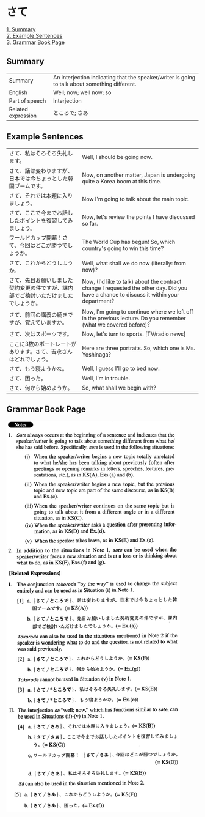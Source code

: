 # さて

[1. Summary](#summary)<br>
[2. Example Sentences](#example-sentences)<br>
[3. Grammar Book Page](#grammar-book-page)<br>


## Summary

<table><tr>   <td>Summary</td>   <td>An interjection indicating that the speaker/writer is going to talk about something different.</td></tr><tr>   <td>English</td>   <td>Well; now; well now; so</td></tr><tr>   <td>Part of speech</td>   <td>Interjection</td></tr><tr>   <td>Related expression</td>   <td>ところで; さあ</td></tr></table>

## Example Sentences

<table><tr>   <td>さて、私はそろそろ失礼します。</td>   <td>Well, I should be going now.</td></tr><tr>   <td>さて、話は変わりますが、日本では今ちょっとした韓国ブームです。</td>   <td>Now, on another matter, Japan is undergoing quite a Korea boom at this time.</td></tr><tr>   <td>さて、それでは本題に入りましょう。</td>   <td>Now I'm going to talk about the main topic.</td></tr><tr>   <td>さて、ここで今までお話ししたポイントを復習してみましょう。</td>   <td>Now, let's review the points I have discussed so far.</td></tr><tr>   <td>ワールドカップ開幕！さて、今回はどこが勝つでしょうか。</td>   <td>The World Cup has begun! So, which country's going to win this time?</td></tr><tr>   <td>さて、これからどうしようか。</td>   <td>Well, what shall we do now (literally: from now)?</td></tr><tr>   <td>さて、先日お願いしました契約変更の件ですが、課内部でご検討いただけましたでしょうか。</td>   <td>Now, (I'd like to talk) about the contract change I requested the other day. Did you have a chance to discuss it within your department?</td></tr><tr>   <td>さて、前回の講義の続きですが、覚えていますか。</td>   <td>Now, I'm going to continue where we left off in the previous lecture. Do you remember (what we covered before)?</td></tr><tr>   <td>さて、次はスポーツです。</td>   <td>Now, let's turn to sports. [TV/radio news]</td></tr><tr>   <td>ここに3枚のポートレートがあります。さて、吉永さんはどれでしょう。</td>   <td>Here are three portraits. So, which one is Ms. Yoshinaga?</td></tr><tr>   <td>さて、もう寝ようかな。</td>   <td>Well, I guess I'll go to bed now.</td></tr><tr>   <td>さて、困った。</td>   <td>Well, I'm in trouble.</td></tr><tr>   <td>さて、何から始めようか。</td>   <td>So, what shall we begin with?</td></tr></table>

## Grammar Book Page

![](../img/Advancedさて.png)

